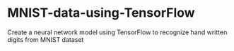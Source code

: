# MNIST-data-using-TensorFlow
Create a neural network model using TensorFlow to recognize hand written digits from MNIST dataset
